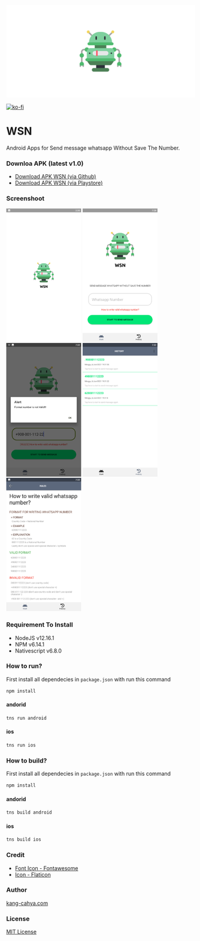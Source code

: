 <link rel="shortcut icon" type="image/x-icon" href="https://raw.githubusercontent.com/dyazincahya/wsn/main/playstore-assets/icon.png">
<img src="https://raw.githubusercontent.com/dyazincahya/wsn/main/playstore-assets/1024%20x%20500.png" width="1080">

[![ko-fi](https://www.ko-fi.com/img/githubbutton_sm.svg)](https://ko-fi.com/K3K02WIPN)
# WSN
Android Apps for Send message whatsapp Without Save The Number.

### Downloa APK (latest v1.0)
- [Download APK WSN (via Github)](https://github.com/dyazincahya/ktp-checker-android/releases/download/v1.4/ktp-checker-v1.4.apk)
- [Download APK WSN (via Playstore)](https://play.google.com/store/apps/details?id=com.kang.cahya.KtpChecker)

### Screenshoot
<img src="https://raw.githubusercontent.com/dyazincahya/wsn/main/playstore-assets/screen%20capture/1.png" width="200"> <img src="https://raw.githubusercontent.com/dyazincahya/wsn/main/playstore-assets/screen%20capture/2.png" width="200"> <img src="https://raw.githubusercontent.com/dyazincahya/wsn/main/playstore-assets/screen%20capture/3.png" width="200"> <img src="https://raw.githubusercontent.com/dyazincahya/wsn/main/playstore-assets/screen%20capture/4.png" width="200"> <img src="https://raw.githubusercontent.com/dyazincahya/wsn/main/playstore-assets/screen%20capture/5.png" width="200">

### Requirement To Install
- NodeJS v12.16.1
- NPM v6.14.1
- Nativescript v6.8.0

### How to run?
First install all dependecies in ```package.json``` with run this command
``` bash
npm install
```
#### andorid
``` bash
tns run android
```
#### ios
``` bash
tns run ios
```

### How to build?
First install all dependecies in ```package.json``` with run this command
``` bash
npm install
```
#### andorid
``` bash
tns build android
```
#### ios
``` bash
tns build ios
```

### Credit
- [Font Icon - Fontawesome](https://fontawesome.com/)
- [Icon - Flaticon](https://www.flaticon.com/)

### Author
[kang-cahya.com](https://www.kang-cahya.com/)

### License 
[MIT License](https://github.com/dyazincahya/wsn/blob/main/LICENSE)
